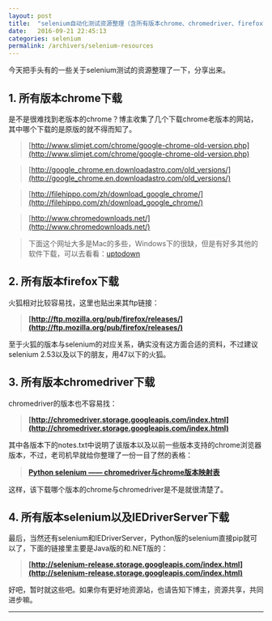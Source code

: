 ```yaml
---
layout: post
title:  "selenium自动化测试资源整理（含所有版本chrome、chromedriver、firefox下载链接）"
date:   2016-09-21 22:45:13
categories: selenium
permalink: /archivers/selenium-resources
---
```


今天把手头有的一些关于selenium测试的资源整理了一下，分享出来。


## **1. 所有版本chrome下载**

是不是很难找到老版本的chrome？博主收集了几个下载chrome老版本的网站，其中哪个下载的是原版的就不得而知了。

> [http://www.slimjet.com/chrome/google-chrome-old-version.php](http://www.slimjet.com/chrome/google-chrome-old-version.php)

> [http://google_chrome.en.downloadastro.com/old_versions/](http://google_chrome.en.downloadastro.com/old_versions/)

> [http://filehippo.com/zh/download_google_chrome/](http://filehippo.com/zh/download_google_chrome/)

> [http://www.chromedownloads.net/](http://www.chromedownloads.net/)

> 下面这个网址大多是Mac的多些，Windows下的很缺，但是有好多其他的软件下载，可以去看看：[uptodown](http://google-chrome.en.uptodown.com/mac/old)


## **2. 所有版本firefox下载**

火狐相对比较容易找，这里也贴出来其ftp链接：

> **[http://ftp.mozilla.org/pub/firefox/releases/](http://ftp.mozilla.org/pub/firefox/releases/)**

至于火狐的版本与selenium的对应关系，确实没有这方面合适的资料，不过建议selenium 2.53以及以下的朋友，用47以下的火狐。

## **3. 所有版本chromedriver下载**

chromedriver的版本也不容易找：

> **[http://chromedriver.storage.googleapis.com/index.html](http://chromedriver.storage.googleapis.com/index.html)**

其中各版本下的notes.txt中说明了该版本以及以前一些版本支持的chrome浏览器版本，不过，老司机早就给你整理了一份一目了然的表格：

> **[Python selenium —— chromedriver与chrome版本映射表](https://kwshare.github.io/kwshare.github.io/archivers/chromedriver-to-chrome-version)**

这样，该下载哪个版本的chrome与chromedriver是不是就很清楚了。

## **4. 所有版本selenium以及IEDriverServer下载**

最后，当然还有selenium和IEDriverServer，Python版的selenium直接pip就可以了，下面的链接里主要是Java版的和.NET版的：

> **[http://selenium-release.storage.googleapis.com/index.html](http://selenium-release.storage.googleapis.com/index.html)**


好吧，暂时就这些吧。如果你有更好地资源站，也请告知下博主，资源共享，共同进步嘛。

****


